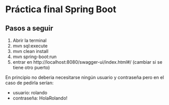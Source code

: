 # Práctica final Spring Boot

## Pasos a seguir

  1. Abrir la terminal
  2. mvn sql:execute
  3. mvn clean install
  4. mvn spring-boot:run
  5. entrar en http://localhost:8080/swagger-ui/index.html#/ (cambiar si se tiene otro puerto)

En principio no deberia necesitarse ningún usuario y contraseña pero en el caso de pedirla serían:

  - usuario: rolando
  - contraseña: HolaRolando!
